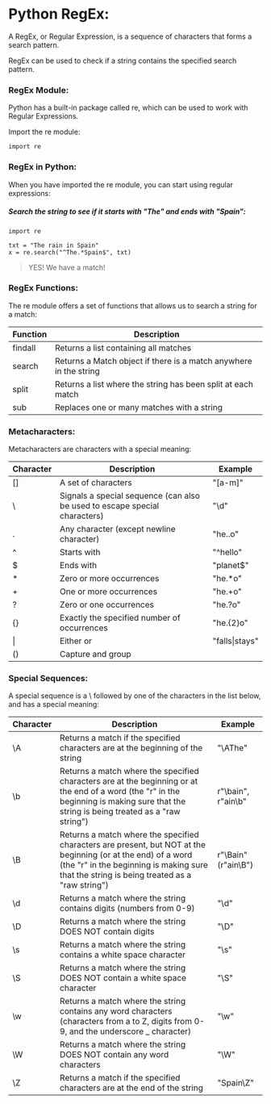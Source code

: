 # Python RegEx:

A RegEx, or Regular Expression, is a sequence of characters that forms a search pattern.

RegEx can be used to check if a string contains the specified search pattern.

### RegEx Module:

Python has a built-in package called re, which can be used to work with Regular Expressions.

Import the re module:

```
import re
```

### RegEx in Python: 

When you have imported the re module, you can start using regular expressions:

##### Search the string to see if it starts with "The" and ends with "Spain":

```
import re

txt = "The rain in Spain"
x = re.search("^The.*Spain$", txt)
```
> YES! We have a match!

### RegEx Functions:

The re module offers a set of functions that allows us to search a string for a match:

| Function	| Description |
|-----------|-------------|
|findall	|Returns a list containing all matches|
|search	|Returns a Match object if there is a match anywhere in the string|
|split	|Returns a list where the string has been split at each match|
|sub	|Replaces one or many matches with a string|

### Metacharacters:

Metacharacters are characters with a special meaning:

| Character	| Description	| Example |	 
|-----------|-------------|---------|
|[] |A set of characters	|"[a-m]"	|
|\	|Signals a special sequence (can also be used to escape special characters)	|"\d"	|
|.	|Any character (except newline character)	|"he..o"	|
|^	|Starts with	|"^hello"	|
|$	|Ends with	|"planet$"	|
|*	|Zero or more occurrences	|"he.*o"|	
|+	|One or more occurrences	|"he.+o"	|
|?	|Zero or one occurrences	|"he.?o"	|
|{}	|Exactly the specified number of occurrences	|"he.{2}o"	|
|\|	|Either or	|"falls\|stays"	|
|()	|Capture and group|	| 

### Special Sequences:

A special sequence is a \ followed by one of the characters in the list below, and has a special meaning:

| Character	| Description	| Example |
|-----------|-------------|---------|
|\A	|Returns a match if the specified characters are at the beginning of the string	|"\AThe"|	
|\b	|Returns a match where the specified characters are at the beginning or at the end of a word (the "r" in the beginning is making sure that the string is being treated as a "raw string")	|r"\bain", r"ain\b"|
|\B	|Returns a match where the specified characters are present, but NOT at the beginning (or at the end) of a word (the "r" in the beginning is making sure that the string is being treated as a "raw string")	|r"\Bain" (r"ain\B")|	
|\d	|Returns a match where the string contains digits (numbers from 0-9)	|"\d"|	
|\D	|Returns a match where the string DOES NOT contain digits	|"\D"	|
|\s	|Returns a match where the string contains a white space character	|"\s"|	
|\S	|Returns a match where the string DOES NOT contain a white space character	|"\S"|	
|\w	|Returns a match where the string contains any word characters (characters from a to Z, digits from 0-9, and the underscore _ character)	|"\w"	|
|\W	|Returns a match where the string DOES NOT contain any word characters	|"\W"	|
|\Z	|Returns a match if the specified characters are at the end of the string	|"Spain\Z"|
